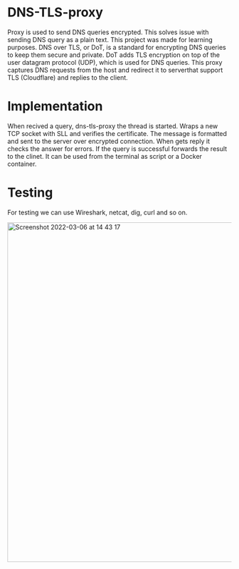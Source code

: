 # DNS-TLS-proxy
Proxy is used to send DNS queries encrypted. This solves issue with sending DNS query as a plain text. This project was made
for learning purposes. 
DNS over TLS, or DoT, is a standard for encrypting DNS queries to keep them secure and private.
DoT adds TLS encryption on top of the user datagram protocol (UDP), which is used for DNS queries.
This proxy captures DNS requests from the host and redirect it to serverthat support TLS (Cloudflare) and replies to the client.

# Implementation
When recived a query, dns-tls-proxy the thread is started. Wraps a new TCP socket with SLL and verifies the certificate.
The message is formatted and sent to the server over encrypted connection. When gets reply it checks the answer for errors.
If the query is successful forwards the result to the clinet.
It can be used from the terminal as script or a Docker container.
# Testing
For testing we can use Wireshark, netcat, dig, curl and so on.

<img width="763" alt="Screenshot 2022-03-06 at 14 43 17" src="https://user-images.githubusercontent.com/50106000/156925905-f05f3c23-9cba-424a-8a14-85cf47f38ea9.png">

